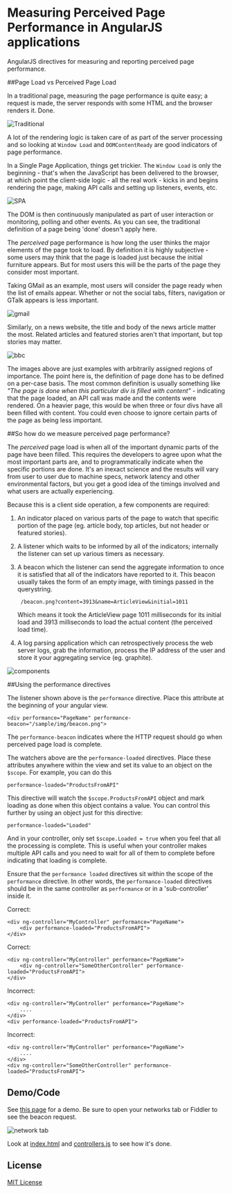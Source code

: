 Measuring Perceived Page Performance in AngularJS applications
===================

AngularJS directives for measuring and reporting perceived page performance.


##Page Load vs Perceived Page Load


In a traditional page, measuring the page performance is quite easy; a request is made, the server responds with some HTML and the browser renders it.  Done.

![Traditional](http://farm3.staticflickr.com/2852/9727108341_c6081f9fb3_o.png)

A lot of the rendering logic is taken care of as part of the server processing and so looking at `Window Load` and `DOMContentReady` are good indicators of page performance.

In a Single Page Application, things get trickier.  The `Window Load` is only the beginning - that's when the JavaScript has been delivered to the browser, at which point the client-side logic - all the real work - kicks in and begins rendering the page, making API calls and setting up listeners, events, etc.

![SPA](http://farm8.staticflickr.com/7393/9727108327_91103f0d03_o.png)

The DOM is then continuously manipulated as part of user interaction or monitoring, polling and other events. As you can see, the traditional definition of a page being 'done' doesn't apply here.

The *perceived* page performance is how long the user thinks the major elements of the page took to load. By definition it is highly subjective - some users may think that the page is loaded just because the initial furniture appears.  But for most users this will be the parts of the page they consider most important.  

Taking GMail as an example, most users will consider the page ready when the list of emails appear.  Whether or not the social tabs, filters, navigation or GTalk appears is less important.  

![gmail](http://farm6.staticflickr.com/5520/9756473461_815bba6b5b_o.png)

Similarly, on a news website, the title and body of the news article matter the most.  Related articles and featured stories aren't that important, but top stories may matter.

![bbc](http://farm6.staticflickr.com/5329/9756789024_f61b0d57f4_o.png)

The images above are just examples with arbitrarily assigned regions of importance.  The point here is, the definition of page done has to be defined on a per-case basis.  The most common definition is usually something like *"The page is done when this particular div is filled with content"* - indicating that the page loaded, an API call was made and the contents were rendered. On a heavier page, this would be when three or four divs have all been filled with content.  You could even choose to ignore certain parts of the page as being less important.


##So how do we measure perceived page performance?

The *perceived* page load is when all of the important dynamic parts of the page have been filled.  This requires the developers to agree upon what the most important parts are, and to programmatically indicate when the specific portions are done.  It's an inexact science and the results will vary from user to user due to machine specs, network latency and other environmental factors, but you get a good idea of the timings involved and what users are actually experiencing.  

Because this is a client side operation, a few components are required:

1. An indicator placed on various parts of the page to watch that specific portion of the page (eg. article body, top articles, but not header or featured stories).
2. A listener which waits to be informed by all of the indicators; internally the listener can set up various timers as necessary.
3. A beacon which the listener can send the aggregate information to once it is satisfied that all of the indicators have reported to it.  This beacon usually takes the form of an empty image, with timings passed in the querystring.

        /beacon.png?content=3913&name=ArticleView&initial=1011
    
    Which means it took the ArticleView page 1011 milliseconds for its initial load and 3913 milliseconds to load the actual content (the perceived load time).

4. A log parsing application which can retrospectively process the web server logs, grab the information, process the IP address of the user and store it your aggregating service (eg. graphite).


![components](http://farm8.staticflickr.com/7417/9758863125_b186c911d3_o.png)


##Using the performance directives

The listener shown above is the `performance` directive.  Place this attribute at the beginning of your angular view.  

    <div performance="PageName" performance-beacon="/sample/img/beacon.png">
    
The `performance-beacon` indicates where the HTTP request should go when perceived page load is complete.

The watchers above are the `performance-loaded` directives.  Place these attributes anywhere within the view and set its value to an object on the `$scope`.  For example, you can do this

    performance-loaded="ProductsFromAPI"
    
This directive will watch the `$scope.ProductsFromAPI` object and mark loading as done when this object contains a value.  You can control this further by using an object just for this directive:

    performance-loaded="Loaded"
    
And in your controller, only set `$scope.Loaded = true` when you feel that all the processing is complete.  This is useful when your controller makes multiple API calls and you need to wait for all of them to complete before indicating that loading is complete.

 
Ensure that the `performance loaded` directives sit within the scope of the `performance` directive.  In other words, the `performance-loaded` directives should be in the same controller as `performance` or in a 'sub-controller' inside it.  

Correct:

    <div ng-controller="MyController" performance="PageName">
        <div performance-loaded="ProductsFromAPI">
    </div>
    
Correct:

    <div ng-controller="MyController" performance="PageName">
        <div ng-controller="SomeOtherController" performance-loaded="ProductsFromAPI">
    </div>

Incorrect:

    <div ng-controller="MyController" performance="PageName">
        ....
    </div>
    <div performance-loaded="ProductsFromAPI">

Incorrect:

    <div ng-controller="MyController" performance="PageName">
        ....
    </div>
    <div ng-controller="SomeOtherController" performance-loaded="ProductsFromAPI">





## Demo/Code

See [this page](http://code.mendhak.com/angular-performance/sample/) for a demo.  Be sure to open your networks tab or Fiddler to see the beacon request.

![network tab](http://farm8.staticflickr.com/7432/9759419411_4bddff429b_o.png)

Look at [index.html](https://github.com/mendhak/angular-performance/blob/master/sample/index.html) and [controllers.js](https://github.com/mendhak/angular-performance/blob/master/sample/js/controllers.js) to see how it's done.


## License

[MIT License](https://github.com/mendhak/angular-performance/blob/master/LICENSE)
